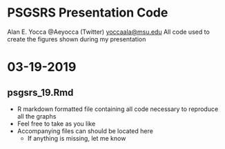 # PSGSRS Presentation Code
Alan E. Yocca
@Aeyocca (Twitter)
yoccaala@msu.edu
All code used to create the figures shown during my presentation

# 03-19-2019
## psgsrs_19.Rmd
- R markdown formatted file containing all code necessary to reproduce all the graphs
- Feel free to take as you like
- Accompanying files can should be located here
  - If anything is missing, let me know
